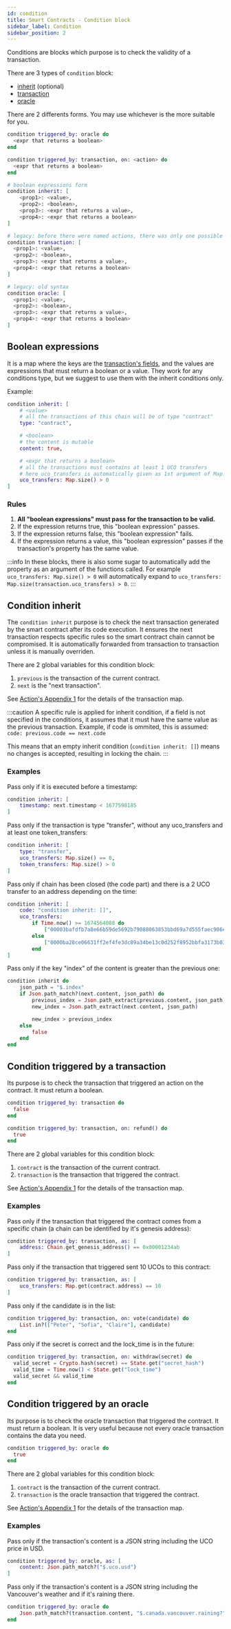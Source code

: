 ```yaml
---
id: condition
title: Smart Contracts - Condition block
sidebar_label: Condition
sidebar_position: 2
---
```


Conditions are blocks which purpose is to check the validity of a transaction.

There are 3 types of `condition` block:
- [inherit](#condition-inherit) (optional)
- [transaction](#condition-transaction)
- [oracle](#condition-oracle)

There are 2 differents forms. You may use whichever is the more suitable for you.

```elixir
condition triggered_by: oracle do
  <expr that returns a boolean>
end

condition triggered_by: transaction, on: <action> do
  <expr that returns a boolean>
end

# boolean expressions form
condition inherit: [
    <prop1>: <value>,
    <prop2>: <boolean>,
    <prop3>: <expr that returns a value>,
    <prop4>: <expr that returns a boolean>
]

# legacy: before there were named actions, there was only one possible action
condition transaction: [
  <prop1>: <value>,
  <prop2>: <boolean>,
  <prop3>: <expr that returns a value>,
  <prop4>: <expr that returns a boolean>
]

# legacy: old syntax
condition oracle: [
  <prop1>: <value>,
  <prop2>: <boolean>,
  <prop3>: <expr that returns a value>,
  <prop4>: <expr that returns a boolean>
]
```

## Boolean expressions

It is a map where the keys are the [transaction's fields](/build/smart-contracts/language/actions#appendix-1-the-transaction-map), and the values are expressions that must return a boolean or a value.
They work for any conditions type, but we suggest to use them with the inherit conditions only.

Example:

```elixir
condition inherit: [
    # <value>
    # all the transactions of this chain will be of type "contract"
    type: "contract",

    # <boolean>
    # the content is mutable
    content: true,

    # <expr that returns a boolean>
    # all the transactions must contains at least 1 UCO transfers
    # here uco_transfers is automatically given as 1st argument of Map.size()
    uco_transfers: Map.size() > 0
]
```

### Rules

1. **All "boolean expressions" must pass for the transaction to be valid.**
1. If the expression returns true, this "boolean expression" passes.
1. If the expression returns false, this "boolean expression" fails.
1. If the expression returns a value, this "boolean expression" passes if the transaction's property has the same value.

:::info
In these blocks, there is also some sugar to automatically add the property as an argument of the functions called. For example `uco_transfers: Map.size() > 0` will automatically expand to `uco_transfers: Map.size(transaction.uco_transfers) > 0`.
:::

## Condition inherit

The `condition inherit` purpose is to check the next transaction generated by the smart contract after its code execution. It ensures the next transaction respects specific rules so the smart contract chain cannot be compromised.
It is automatically forwarded from transaction to transaction unless it is manually overriden.

There are 2 global variables for this condition block:

1. `previous` is the transaction of the current contract.
1. `next` is the "next transaction".

See [Action's Appendix 1](/build/smart-contracts/language/actions#appendix-1-the-transaction-map) for the details of the transaction map.

:::caution
A specific rule is applied for inherit condition, if a field is not specified in the conditions, it assumes that it must have the same value as the previous transaction. Example, if code is ommited, this is assumed: `code: previous.code == next.code`

This means that an empty inherit condition (`condition inherit: []`) means no changes is accepted, resulting in locking the chain.
:::

### Examples

Pass only if it is executed before a timestamp:

```elixir
condition inherit: [
    timestamp: next.timestamp < 1677598185
]
```

Pass only if the transaction is type "transfer", without any uco_transfers and at least one token_transfers:

```elixir
condition inherit: [
    type: "transfer",
    uco_transfers: Map.size() == 0,
    token_transfers: Map.size() > 0
]
```

Pass only if chain has been closed (the code part) and there is a 2 UCO transfer to an address depending on the time:

```elixir
condition inherit: [
    code: "condition inherit: []",
    uco_transfers:
        if Time.now() >= 1674564088 do
            ["00003bafdfb7a8e66b59de5692b79088063853bbd69a7d555faec906e6215e57ff98": 2]
        else
            ["0000ba28ce06631ff2ef4fe3dc89a34be13c0d252f8952bbfa3173b03dbef3c04afd": 2]
        end
]
```

Pass only if the key "index" of the content is greater than the previous one:

```elixir
condition inherit do
    json_path = "$.index"
    if Json.path_match?(next.content, json_path) do
        previous_index = Json.path_extract(previous.content, json_path)
        new_index = Json.path_extract(next.content, json_path)

        new_index > previous_index
    else
        false
    end
end
```

## Condition triggered by a transaction

Its purpose is to check the transaction that triggered an action on the contract. It must return a boolean.

```elixir
condition triggered_by: transaction do
  false
end

condition triggered_by: transaction, on: refund() do
  true
end
```

There are 2 global variables for this condition block:

1. `contract` is the transaction of the current contract.
1. `transaction` is the transaction that triggered the contract.

See [Action's Appendix 1](/build/smart-contracts/language/actions#appendix-1-the-transaction-map) for the details of the transaction map.

### Examples

Pass only if the transaction that triggered the contract comes from a specific chain (a chain can be identified by it's genesis address):

```elixir
condition triggered_by: transaction, as: [
    address: Chain.get_genesis_address() == 0x00001234ab
]
```

Pass only if the transaction that triggered sent 10 UCOs to this contract:

```elixir
condition triggered_by: transaction, as: [
    uco_transfers: Map.get(contract.address) == 10
]
```

Pass only if the candidate is in the list:

```elixir
condition triggered_by: transaction, on: vote(candidate) do
    List.in?(["Peter", "Sofia", "Claire"], candidate)
end
```

Pass only if the secret is correct and the lock_time is in the future:

```elixir
condition triggered_by: transaction, on: withdraw(secret) do
  valid_secret = Crypto.hash(secret) == State.get("secret_hash")
  valid_time = Time.now() < State.get("lock_time")
  valid_secret && valid_time
end
```

## Condition triggered by an oracle

Its purpose is to check the oracle transaction that triggered the contract. It must return a boolean. It is very useful because not every oracle transaction contains the data you need.

```elixir
condition triggered_by: oracle do
  true
end
```

There are 2 global variables for this condition block:

1. `contract` is the transaction of the current contract.
1. `transaction` is the oracle transaction that triggered the contract.

See [Action's Appendix 1](/build/smart-contracts/language/actions#appendix-1-the-transaction-map) for the details of the transaction map.

### Examples

Pass only if the transaction's content is a JSON string including the UCO price in USD.

```elixir
condition triggered_by: oracle, as: [
    content: Json.path_match?("$.uco.usd")
]
```

Pass only if the transaction's content is a JSON string including the Vancouver's weather and if it's raining there.
```elixir
condition triggered_by: oracle do
    Json.path_match?(transaction.content, "$.canada.vancouver.raining?")
end
```
